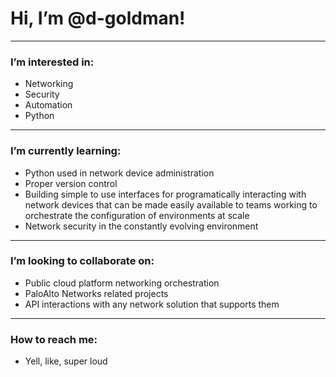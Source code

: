 # Hi, I’m @d-goldman!

***

### I’m interested in:
  - Networking
  - Security
  - Automation
  - Python

***

### I’m currently learning:
  - Python used in network device administration
  - Proper version control
  - Building simple to use interfaces for programatically interacting with network devices that can be made easily available to teams working to orchestrate the configuration of environments at scale
  - Network security in the constantly evolving environment

***

### I’m looking to collaborate on:
  - Public cloud platform networking orchestration
  - PaloAlto Networks related projects
  - API interactions with any network solution that supports them

***

### How to reach me:
  - Yell, like, super loud

<!---
d-goldman/d-goldman is a ✨ special ✨ repository because its `README.md` (this file) appears on your GitHub profile.
You can click the Preview link to take a look at your changes.
--->
